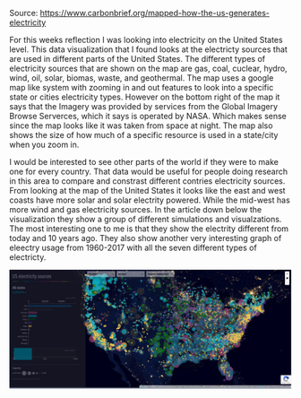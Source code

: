 Source: https://www.carbonbrief.org/mapped-how-the-us-generates-electricity

For this weeks reflection I was looking into electricity on the United States level. This data visualization that I found looks at the electricty sources that are used in different parts of the United States. The different types of electricity sources that are shown on the map are gas, coal, cuclear, hydro, wind, oil, solar, biomas, waste, and geothermal. The map uses a google map like system with zooming in and out features to look into a specific state or cities electricity types. However on the bottom right of the map it says that the Imagery was provided by services from the Global Imagery Browse Serverces, which it says is operated by NASA. Which makes sense since the map looks like it was taken from space at night. The map also shows the size of how much of a specific resource is used in a state/city when you zoom in. 

I would be interested to see other parts of the world if they were to make one for every country. That data would be useful for people doing research in this area to compare and constrast different contries electricity sources. From looking at the map of the United States it looks like the east and west coasts have more solar and solar electrity powered. While the mid-west has more wind and gas electricity sources. In the article down below the visualization they show a group of different simulations and visualzations. The most interesting one to me is that they show the electrity different from today and 10 years ago. They also show another very interesting graph of eleectry usage from 1960-2017 with all the seven different types of electricty. 

![Image](images/reflection3.png)
